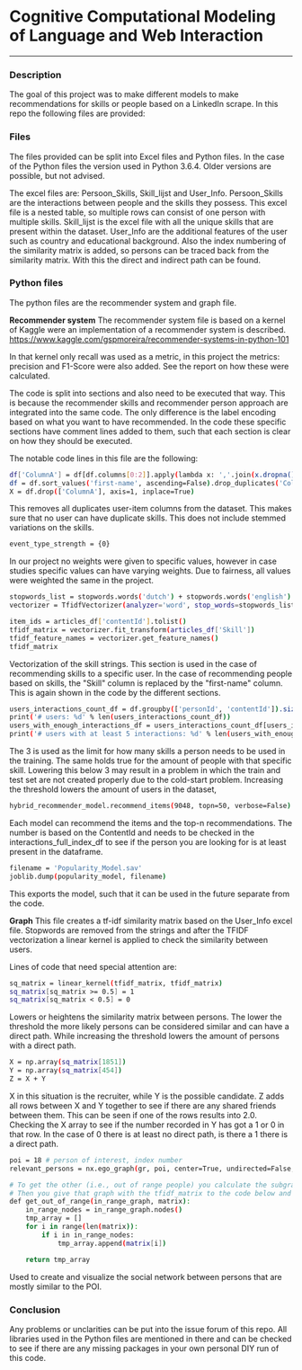 # Cognitive Computational Modeling of Language and Web Interaction
-----
### Description
The goal of this project was to make different models to make recommendations for skills or people based on a LinkedIn scrape. In this repo the following files are provided:

### Files
The files provided can be split into Excel files and Python files. In the case of the Python files the version used in Python 3.6.4. Older versions are possible, but not advised.

The excel files are: Persoon_Skills, Skill_lijst and User_Info. Persoon_Skills are the interactions between people and the skills they possess. This excel file is a nested table, so multiple rows can consist of one person with multiple skills. Skill_lijst is the excel file with all the unique skills that are present within the dataset. User_Info are the additional features of the user such as country and educational background. Also the index numbering of the similarity matrix is added, so persons can be traced back from the similarity matrix. With this the direct and indirect path can be found. 

### Python files
The python files are the recommender system and graph file. 

**Recommender system**
The recommender system file is based on a kernel of Kaggle were an implementation of a recommender system is described. https://www.kaggle.com/gspmoreira/recommender-systems-in-python-101

In that kernel only recall was used as a metric, in this project the metrics: precision and F1-Score were also added. See the report on how these were calculated. 

The code is split into sections and also need to be executed that way. This is because the recommender skills and recommender person approach are integrated into the same code. The only difference is the label encoding based on what you want to have recommended. In the code these specific sections have comment lines added to them, such that each section is clear on how they should be executed. 

The notable code lines in this file are the following:

```sh
df['ColumnA'] = df[df.columns[0:2]].apply(lambda x: ','.join(x.dropna().astype(str).astype(str)),axis=1)
df = df.sort_values('first-name', ascending=False).drop_duplicates('ColumnA').sort_index()
X = df.drop(['ColumnA'], axis=1, inplace=True)
```
This removes all duplicates user-item columns from the dataset. This makes sure that no user can have duplicate skills. This does not include stemmed variations on the skills. 

```sh
event_type_strength = {0}
```
In our project no weights were given to specific values, however in case studies specific values can have varying weights. Due to fairness, all values were weighted the same in the project. 

```sh
stopwords_list = stopwords.words('dutch') + stopwords.words('english')
vectorizer = TfidfVectorizer(analyzer='word', stop_words=stopwords_list)

item_ids = articles_df['contentId'].tolist()
tfidf_matrix = vectorizer.fit_transform(articles_df['Skill'])
tfidf_feature_names = vectorizer.get_feature_names()
tfidf_matrix
```
Vectorization of the skill strings. This section is used in the case of recommending skills to a specific user. In the case of recommending people based on skills, the "Skill" column is replaced by the "first-name" column. This is again shown in the code by the different sections. 

```sh
users_interactions_count_df = df.groupby(['personId', 'contentId']).size().groupby('personId').size()
print('# users: %d' % len(users_interactions_count_df))
users_with_enough_interactions_df = users_interactions_count_df[users_interactions_count_df >= 3].reset_index()[['personId']]
print('# users with at least 5 interactions: %d' % len(users_with_enough_interactions_df))
```

The 3 is used as the limit for how many skills a person needs to be used in the training. The same holds true for the amount of people with that specific skill. Lowering this below 3 may result in a problem in which the train and test set are not created properly due to the cold-start problem. Increasing the threshold lowers the amount of users in the dataset,

```sh
hybrid_recommender_model.recommend_items(9048, topn=50, verbose=False)  
```
Each model can recommend the items and the top-n recommendations. The number is based on the ContentId and needs to be checked in the interactions_full_index_df to see if the person you are looking for is at least present in the dataframe. 

```sh
filename = 'Popularity_Model.sav'
joblib.dump(popularity_model, filename)
```
This exports the model, such that it can be used in the future separate from the code. 

**Graph**
This file creates a tf-idf similarity matrix based on the User_Info excel file. Stopwords are removed from the strings and after the TFIDF vectorization a linear kernel is applied to check the similarity between users. 

Lines of code that need special attention are:

```sh
sq_matrix = linear_kernel(tfidf_matrix, tfidf_matrix)
sq_matrix[sq_matrix >= 0.5] = 1
sq_matrix[sq_matrix < 0.5] = 0
```
Lowers or heightens the similarity matrix between persons. The lower the threshold the more likely persons can be considered similar and can have a direct path. While increasing the threshold lowers the amount of persons with a direct path. 

```sh
X = np.array(sq_matrix[1851])
Y = np.array(sq_matrix[454])
Z = X + Y
```
X in this situation is the recruiter, while Y is the possible candidate. Z adds all rows between X and Y together to see if there are any shared friends between them. This can be seen if one of the rows results into 2.0. Checking the X array to see if the number recorded in Y has got a 1 or 0 in that row. In the case of 0 there is at least no direct path, is there a 1 there is a direct path. 

```sh
poi = 18 # person of interest, index number
relevant_persons = nx.ego_graph(gr, poi, center=True, undirected=False, distance=None)

# To get the other (i.e., out of range people) you calculate the subgraph within range with the code above.
# Then you give that graph with the tfidf_matrix to the code below and you get the persons that are out of range.
def get_out_of_range(in_range_graph, matrix):
    in_range_nodes = in_range_graph.nodes()
    tmp_array = []
    for i in range(len(matrix)):
        if i in in_range_nodes:
            tmp_array.append(matrix[i])

    return tmp_array
```
Used to create and visualize the social network between persons that are mostly similar to the POI. 

### Conclusion
Any problems or unclarities can be put into the issue forum of this repo. All libraries used in the Python files are mentioned in there and can be checked to see if there are any missing packages in your own personal DIY run of this code. 




